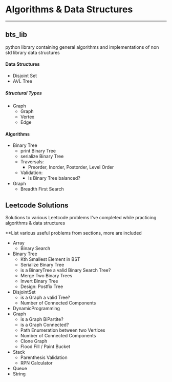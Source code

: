 # Algorithms & Data Structures

-----
## bts_lib
python library containing general algorithms and implementations of non std library data structures
#### Data Structures
- Disjoint Set
- AVL Tree
##### Structural Types
- Graph
    - Graph
    - Vertex
    - Edge
#### Algorithms
- Binary Tree
    - print Binary Tree
    - serialize Binary Tree
    - Traversals:
        - Preorder, Inorder, Postorder, Level Order
    - Validation:
        - Is Binary Tree balanced?
- Graph
    - Breadth First Search
    

## Leetcode Solutions
Solutions to various Leetcode problems I've completed while practicing algorithms & data structures

**List various useful problems from sections, more are included 

- Array
  - Binary Search
- Binary Tree
  - Kth Smallest Element in BST
  - Serialize Binary Tree
  - is a BinaryTree a valid Binary Search Tree?
  - Merge Two Binary Trees
  - Invert Binary Tree
  - Design: Postfix Tree
- DisjointSet
  - is a Graph a valid Tree?
  - Number of Connected Components
- DynamicProgramming
- Graph
  - is a Graph BiPartite?
  - is a Graph Connected?
  - Path Enumeration between two Vertices 
  - Number of Connected Components 
  - Clone Graph
  - Flood Fill / Paint Bucket
- Stack
  - Parenthesis Validation
  - RPN Calculator
- Queue
- String

